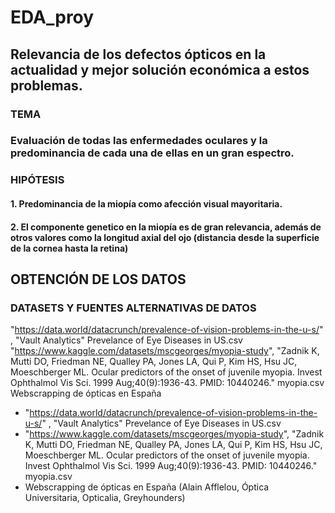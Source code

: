 # EDA_proy
## Relevancia de los defectos ópticos en la actualidad y mejor solución económica a estos problemas.
### TEMA
### Evaluación de todas las enfermedades oculares y la predominancia de cada una de ellas en un gran espectro.
### HIPÓTESIS
#### 1. Predominancia de la miopía como afección visual mayoritaria.
#### 2. El componente genetico en la miopía es de gran relevancia, además de otros valores como la longitud axial del ojo (distancia desde la superficie de la cornea hasta la retina)
## OBTENCIÓN DE LOS DATOS
### DATASETS Y FUENTES ALTERNATIVAS DE DATOS
"https://data.world/datacrunch/prevalence-of-vision-problems-in-the-u-s/" , "Vault Analytics" Prevelance of Eye Diseases in US.csv
"https://www.kaggle.com/datasets/mscgeorges/myopia-study", "Zadnik K, Mutti DO, Friedman NE, Qualley PA, Jones LA, Qui P, Kim HS, Hsu JC, Moeschberger ML. Ocular predictors of the onset of juvenile myopia. Invest Ophthalmol Vis Sci. 1999 Aug;40(9):1936-43. PMID: 10440246." myopia.csv
Webscrapping de ópticas en España
* "https://data.world/datacrunch/prevalence-of-vision-problems-in-the-u-s/" , "Vault Analytics" Prevelance of Eye Diseases in US.csv
* "https://www.kaggle.com/datasets/mscgeorges/myopia-study", "Zadnik K, Mutti DO, Friedman NE, Qualley PA, Jones LA, Qui P, Kim HS, Hsu JC, Moeschberger ML. Ocular predictors of the onset of juvenile myopia. Invest Ophthalmol Vis Sci. 1999 Aug;40(9):1936-43. PMID: 10440246." myopia.csv
* Webscrapping de ópticas en España (Alain Afflelou, Óptica Universitaria, Opticalia, Greyhounders)
